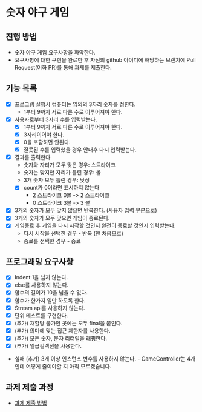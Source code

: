 # 숫자 야구 게임

## 진행 방법
* 숫자 야구 게임 요구사항을 파악한다.
* 요구사항에 대한 구현을 완료한 후 자신의 github 아이디에 해당하는 브랜치에 Pull Request(이하 PR)를 통해 과제를 제출한다.

## 기능 목록
- [x] 프로그램 실행시 컴퓨터는 임의의 3자리 숫자를 정한다.
    - 1부터 9까지 서로 다른 수로 이루어져야 한다.
- [x] 사용자로부터 3자리 수를 입력받는다.
    - [x] 1부터 9까지 서로 다른 수로 이루어져야 한다.
    - [x] 3자리이어야 한다.
    - [x] 0을 포함하면 안된다.
    - [x] 잘못된 수를 입력했을 경우 안내후 다시 입력받는다.
- [x] 결과를 출력한다
    - 숫자와 자리가 모두 맞은 경우: 스트라이크
    - 숫자는 맞지만 자리가 틀린 경우: 볼
    - 3개 숫자 모두 틀린 경우: 낫싱
    - [x] count가 0이라면 표시하지 않는다
        - 2 스트라이크 0볼 -> 2 스트라이크
        - 0 스트라이크 3볼 -> 3 볼
- [x] 3개의 숫자가 모두 맞지 않으면 반복한다. (사용자 입력 부분으로)
- [x] 3개의 숫자가 모두 맞으면 게임이 종료된다.
- [x] 게임종료 후 게임을 다시 시작할 것인지 완전히 종료할 것인지 입력받는다.
    - 다시 시작을 선택한 경우 - 반복 (맨 처음으로)
    - 종료를 선택한 경우 - 종료

## 프로그래밍 요구사항
- [x] Indent 1을 넘지 않는다.
- [x] else를 사용하지 않는다.
- [x] 함수의 길이가 10을 넘을 수 없다.
- [x] 함수가 한가지 일만 하도록 한다.
- [x] Stream api를 사용하지 않는다.
- [x] 단위 테스트를 구현한다.
- [x] (추가) 재할당 불가인 곳에는 모두 final을 붙인다.
- [x] (추가) 의미에 맞는 접근 제한자를 사용한다.
- [x] (추가) 모든 숫자, 문자 리터럴을 래핑한다.
- [x] (추가) 일급컬렉션을 사용한다.
- 실패 (추가) 3개 이상 인스턴스 변수를 사용하지 않는다. - GameController는 4개인데 어떻게 줄여야할 지 아직 모르겠습니다.

## 과제 제출 과정
* [과제 제출 방법](https://github.com/next-step/nextstep-docs/tree/master/precourse)
